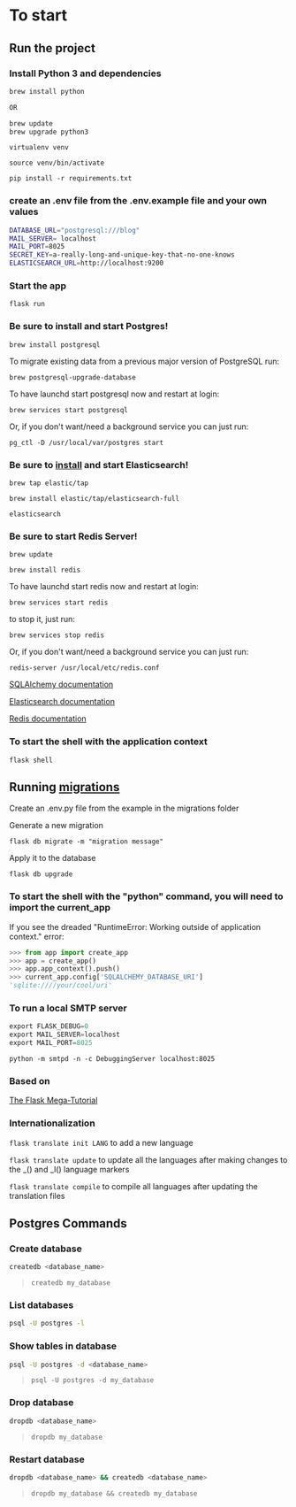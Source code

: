 # To start

## Run the project

### Install Python 3 and dependencies

```bash
brew install python

OR

brew update
brew upgrade python3

```

`virtualenv venv`

`source venv/bin/activate`

`pip install -r requirements.txt`

### create an .env file from the .env.example file and your own values

```bash
DATABASE_URL="postgresql:///blog"
MAIL_SERVER= localhost
MAIL_PORT=8025
SECRET_KEY=a-really-long-and-unique-key-that-no-one-knows
ELASTICSEARCH_URL=http://localhost:9200
```

### Start the app

`flask run`

### Be sure to install and start Postgres!

`brew install postgresql`

To migrate existing data from a previous major version of PostgreSQL run:

`brew postgresql-upgrade-database`

To have launchd start postgresql now and restart at login:

`brew services start postgresql`

Or, if you don't want/need a background service you can just run:

`pg_ctl -D /usr/local/var/postgres start`


### Be sure to [install](https://www.elastic.co/guide/en/elasticsearch/reference/7.7/brew.html) and start Elasticsearch!

`brew tap elastic/tap`

`brew install elastic/tap/elasticsearch-full`

`elasticsearch`

### Be sure to start Redis Server!

`brew update`

`brew install redis`

To have launchd start redis now and restart at login:
```
brew services start redis
```

to stop it, just run:

```
brew services stop redis
```

Or, if you don't want/need a background service you can just run:

```
redis-server /usr/local/etc/redis.conf
```

[SQLAlchemy documentation](https://flask-sqlalchemy.palletsprojects.com/en/2.x/api/#flask_sqlalchemy.SQLAlchemy)

[Elasticsearch documentation](https://elasticsearch-py.readthedocs.io/en/master/)

[Redis documentation](http://redis.io)

### To start the shell with the application context

`flask shell`

## Running [migrations](https://flask-migrate.readthedocs.io/en/latest/)

Create an .env.py file from the example in the migrations folder

Generate a new migration

`flask db migrate -m "migration message"`

Apply it to the database

`flask db upgrade`

### To start the shell with the "python" command, you will need to import the current_app

If you see the dreaded "RuntimeError: Working outside of application context." error:

```python
>>> from app import create_app
>>> app = create_app()
>>> app.app_context().push()
>>> current_app.config['SQLALCHEMY_DATABASE_URI']
'sqlite:////your/cool/uri'
```

### To run a local SMTP server

```python
export FLASK_DEBUG=0
export MAIL_SERVER=localhost
export MAIL_PORT=8025
```

`python -m smtpd -n -c DebuggingServer localhost:8025`

### Based on

[The Flask Mega-Tutorial](https://blog.miguelgrinberg.com/post/the-flask-mega-tutorial-part-i-hello-world)

### Internationalization

`flask translate init LANG` to add a new language

`flask translate update` to update all the languages after making changes to the _() and _l() language markers

`flask translate compile` to compile all languages after updating the translation files

## Postgres Commands

### Create database

```bash
createdb <database_name>
```

> `createdb my_database`

### List databases

```bash
psql -U postgres -l
```

### Show tables in database

```bash
psql -U postgres -d <database_name>
```

> `psql -U postgres -d my_database`

### Drop database

```bash
dropdb <database_name>
```

> `dropdb my_database`

### Restart database

```bash
dropdb <database_name> && createdb <database_name>
```

> `dropdb my_database && createdb my_database`

